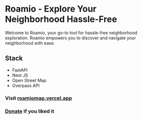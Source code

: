 # Roamio - Explore Your Neighborhood Hassle-Free

Welcome to Roamio, your go-to tool for hassle-free neighborhood exploration. Roamio empowers you to discover and navigate your neighborhood with ease.

## Stack
- FastAPI
- Next JS
- Open Street Map
- Overpass API

### Visit [roamiomap.vercel.app](https://roamiomap.vercel.app)
### [Donate](https://paypal.me/ddheerajroy) if you liked it
